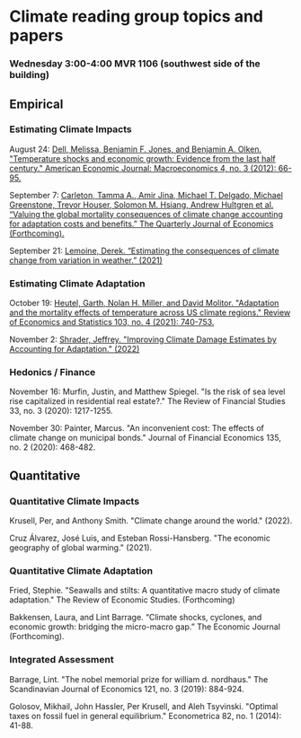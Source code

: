 # Climate reading group topics and papers

### Wednesday 3:00-4:00 MVR 1106 (southwest side of the building)

## Empirical

### Estimating Climate Impacts

August 24: [Dell, Melissa, Benjamin F. Jones, and Benjamin A. Olken. "Temperature shocks and economic growth: Evidence from the last half century." American Economic Journal: Macroeconomics 4, no. 3 (2012): 66-95.](https://rawcdn.githack.com/irudik/climate-reading-group/81aa53f308643fdaf4cc0b4eae5d68b90cd15b4f/papers/empirical-impacts/dell-jones-olken-2012.pdf)

September 7: [Carleton, Tamma A., Amir Jina, Michael T. Delgado, Michael Greenstone, Trevor Houser, Solomon M. Hsiang, Andrew Hultgren et al. “Valuing the global mortality consequences of climate change accounting for adaptation costs and benefits.” The Quarterly Journal of Economics (Forthcoming).](https://rawcdn.githack.com/irudik/climate-reading-group/b621de27bd857ebdb0c1802fe0a691c71bca1eb2/papers/empirical-impacts/carleton-et-al-2022.pdf)

September 21: [Lemoine, Derek. “Estimating the consequences of climate change from variation in weather.” (2021)](https://rawcdn.githack.com/irudik/climate-reading-group/adbb49d54a0bda5fa9c3a1650008c7901e158e11/papers/empirical-impacts/lemoine-2021.pdf)

### Estimating Climate Adaptation

October 19: [Heutel, Garth, Nolan H. Miller, and David Molitor. "Adaptation and the mortality effects of temperature across US climate regions." Review of Economics and Statistics 103, no. 4 (2021): 740-753.](https://rawcdn.githack.com/irudik/climate-reading-group/81aa53f308643fdaf4cc0b4eae5d68b90cd15b4f/papers/empirical-adaptation/heutel-miller-molitor-2021.pdf)

November 2: [Shrader, Jeffrey. "Improving Climate Damage Estimates by Accounting for Adaptation." (2022)](https://rawcdn.githack.com/irudik/climate-reading-group/81aa53f308643fdaf4cc0b4eae5d68b90cd15b4f/papers/empirical-adaptation/shrader-2021.pdf)

### Hedonics / Finance

November 16: Murfin, Justin, and Matthew Spiegel. "Is the risk of sea level rise capitalized in residential real estate?." The Review of Financial Studies 33, no. 3 (2020): 1217-1255.

November 30: Painter, Marcus. "An inconvenient cost: The effects of climate change on municipal bonds." Journal of Financial Economics 135, no. 2 (2020): 468-482.

## Quantitative

### Quantitative Climate Impacts

Krusell, Per, and Anthony Smith. "Climate change around the world." (2022).

Cruz Álvarez, José Luis, and Esteban Rossi-Hansberg. "The economic geography of global warming." (2021).

### Quantitative Climate Adaptation

Fried, Stephie. "Seawalls and stilts: A quantitative macro study of climate adaptation." The Review of Economic Studies. (Forthcoming)

Bakkensen, Laura, and Lint Barrage. “Climate shocks, cyclones, and economic growth: bridging the micro-macro gap.” The Economic Journal (Forthcoming).

### Integrated Assessment

Barrage, Lint. "The nobel memorial prize for william d. nordhaus." The Scandinavian Journal of Economics 121, no. 3 (2019): 884-924.

Golosov, Mikhail, John Hassler, Per Krusell, and Aleh Tsyvinski. "Optimal taxes on fossil fuel in general equilibrium." Econometrica 82, no. 1 (2014): 41-88.
